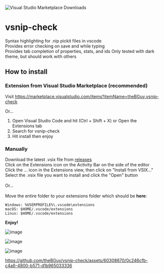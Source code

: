![Visual Studio Marketplace Downloads](https://img.shields.io/visual-studio-marketplace/d/theBGuy.vsnip-check)

# vsnip-check
Syntax highlighting for .nip pickit files in vscode\
Provides error checking on save and while typing\
Provides tab completion of properties, stats, and ids
Only tested with dark theme, but should work with others
## How to install

### Extension from Visual Studio Marketplace (recommended)
Visit https://marketplace.visualstudio.com/items?itemName=theBGuy.vsnip-check

Or...

1) Open Visual Studio Code and hit (Ctrl + Shift + X) or Open the Extensions tab
2) Search for vsnip-check
3) Hit install then enjoy

### Manually
Download the latest .vsix file from [releases](https://github.com/laztheripper/vsnip/releases/tag/default)\
Click on the Extensions icon on the Activity Bar on the side of the editor\
Click the ... icon in the Extensions view, then click on "Install from VSIX..."\
Select the .vsix file you want to install and click the "Open" button\
\
Or...\
\
Move the entire folder to your extensions folder which should be **here**:
```
Windows: %USERPROFILE%\.vscode\extensions
macOS: $HOME/.vscode/extensions
Linux: $HOME/.vscode/extensions
```
**Enjoy!**

![image](https://user-images.githubusercontent.com/1103794/232825340-28ee3222-70c8-462b-b6da-c5b55a2322f3.png)

![image](https://github.com/theBGuy/vsnip-check/assets/60308670/aaaf4667-6d46-4c0f-8431-55f8b5b8dd3a)

![image](https://github.com/theBGuy/vsnip-check/assets/60308670/f518555b-1553-4790-b9c3-c0f8ce6c22cd)

https://github.com/theBGuy/vsnip-check/assets/60308670/0c246cfb-c4a6-4800-b571-d1b965033336
